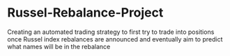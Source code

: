 # Russel-Rebalance-Project
Creating an automated trading strategy to first try to trade into positions once Russel index rebalances are announced and eventually aim to predict what names will be in the rebalance
